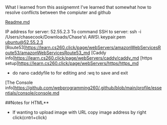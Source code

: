 What I learned from this assignemnt I've learned that somewhat how to resolve conflicts between the compiuter and github


[Readme.md](/README.md)

IP address for server: 52.55.2.3
To command SSH to server:  ssh -i /Users/chasecook/Downloads/Chase\'s\ AWS\ keypair.pem ubuntu@52.55.2.3
[Route53]<https://learn.cs260.click/page/webServers/amazonWebServicesRoute53/amazonWebServicesRoute53_md>
[Caddy info]<https://learn.cs260.click/page/webServers/caddy/caddy_md>
[https setup]<https://learn.cs260.click/page/webServers/https/https_md>
* do nano caddyfile to for editing and :wq to save and exit

[The Console info]<https://github.com/webprogramming260/.github/blob/main/profile/essentials/console/console.md>

##Notes for HTML**
* If wanting to upload image with URL copy image address by right click(cntrl+click)
